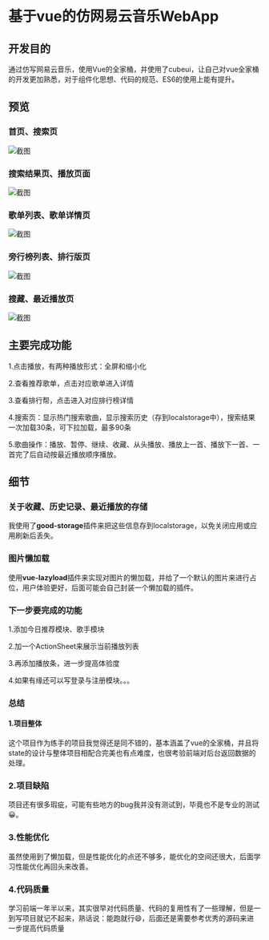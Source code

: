 # 基于vue的仿网易云音乐WebApp

## 开发目的

通过仿写网易云音乐，使用Vue的全家桶，并使用了cubeui，让自己对vue全家桶的开发更加熟悉，对于组件化思想、代码的规范、ES6的使用上能有提升。

## 预览

### 首页、搜索页
![截图](./doc/01.png)

### 搜索结果页、播放页面

![截图](./doc/02.png)

### 歌单列表、歌单详情页

![截图](./doc/03.png)

### 旁行榜列表、排行版页

![截图](./doc/04.png)

### 搜藏、最近播放页

![截图](./doc/05.png)

## 主要完成功能

1.点击播放，有两种播放形式：全屏和缩小化

2.查看推荐歌单，点击对应歌单进入详情

3.查看排行帮，点击进入对应排行榜详情

4.搜索页：显示热门搜索歌曲，显示搜索历史（存到localstorage中），搜索结果一次加载30条，可下拉加载，最多90条

5.歌曲操作：播放、暂停、继续、收藏、从头播放、播放上一首、播放下一首、一首完了后自动按最近播放顺序播放。

## 细节

### 关于收藏、历史记录、最近播放的存储

我使用了**good-storage**插件来把这些信息存到localstorage，以免关闭应用或应用刷新后丢失。

### 图片懒加载

使用**vue-lazyload**插件来实现对图片的懒加载，并给了一个默认的图片来进行占位，用户体验更好，后面可能会自己封装一个懒加载的插件。

### 下一步要完成的功能

1.添加今日推荐模块、歌手模块

2.加一个ActionSheet来展示当前播放列表

3.再添加播放条，进一步提高体验度

4.如果有缘还可以写登录与注册模块。。。

### 总结

#### 1.项目整体
这个项目作为练手的项目我觉得还是同不错的，基本涵盖了vue的全家桶，并且将state的设计与整体项目相配合完美也有点难度，也很考验前端对后台返回数据的处理。

### 2.项目缺陷
项目还有很多瑕疵，可能有些地方的bug我并没有测试到，毕竟也不是专业的测试😀。

### 3.性能优化

虽然使用到了懒加载，但是性能优化的点还不够多，能优化的空间还很大，后面学习性能优化再回头来改善。

### 4.代码质量

学习前端一年半以来，其实很早对代码质量、代码的复用性有了一些理解，但是一到写项目就记不起来，熟话说：能跑就行😄，后面还是需要参考优秀的源码来进一步提高代码质量